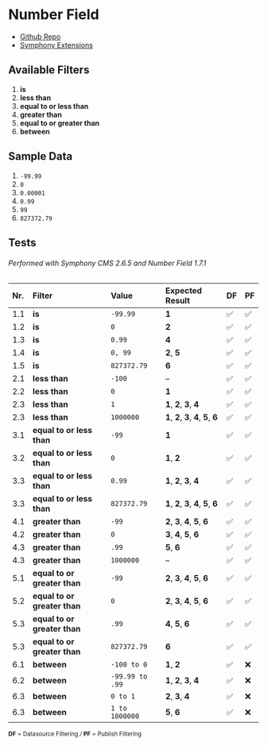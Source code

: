 # Number Field

- [Github Repo](https://github.com/symphonycms/numberfield)
- [Symphony Extensions](http://symphonyextensions.com/extensions/numberfield)


## Available Filters

1. **is**
2. **less than**
3. **equal to or less than**
4. **greater than**
5. **equal to or greater than**
6. **between**


## Sample Data

1. `-99.99`
2. `0`
3. `0.00001`
4. `0.99`
5. `99`
6. `827372.79`


## Tests

###### Performed with Symphony CMS 2.6.5 and Number Field 1.7.1

| Nr. | Filter | Value | Expected Result | DF | PF |
| :--- | :--- | :--- | :--- | :--- | :--- |
| 1.1 | **is** | `-99.99` | **1** | :white_check_mark: | :white_check_mark: |
| 1.2 | **is** | `0` | **2** | :white_check_mark: | :white_check_mark: |
| 1.3 | **is** | `0.99` | **4** | :white_check_mark: | :white_check_mark: |
| 1.4 | **is** | `0, 99` | **2**, **5** | :white_check_mark: | :white_check_mark: |
| 1.5 | **is** | `827372.79` | **6** | :white_check_mark: | :white_check_mark: |
| 2.1 | **less than** | `-100`  | – | :white_check_mark: | :white_check_mark: |
| 2.2 | **less than** | `0`  | **1** | :white_check_mark: | :white_check_mark: |
| 2.3 | **less than** | `1` | **1**, **2**, **3**, **4** | :white_check_mark: | :white_check_mark: |
| 2.3 | **less than** | `1000000` | **1**, **2**, **3**, **4**, **5**, **6** | :white_check_mark: | :white_check_mark: |
| 3.1 | **equal to or less than** | `-99`  | **1** | :white_check_mark: | :white_check_mark: |
| 3.2 | **equal to or less than** | `0`  | **1**, **2** | :white_check_mark: | :white_check_mark: |
| 3.3 | **equal to or less than** | `0.99` | **1**, **2**, **3**, **4** | :white_check_mark: | :white_check_mark: |
| 3.3 | **equal to or less than** | `827372.79` | **1**, **2**, **3**, **4**, **5**, **6** | :white_check_mark: | :white_check_mark: |
| 4.1 | **greater than** | `-99`  | **2**, **3**, **4**, **5**, **6** | :white_check_mark: | :white_check_mark: |
| 4.2 | **greater than** | `0`  | **3**, **4**, **5**, **6** | :white_check_mark: | :white_check_mark: |
| 4.3 | **greater than** | `.99` | **5**, **6** | :white_check_mark: | :white_check_mark: |
| 4.3 | **greater than** | `1000000` | – | :white_check_mark: | :white_check_mark: |
| 5.1 | **equal to or greater than** | `-99`  | **2**, **3**, **4**, **5**, **6** | :white_check_mark: | :white_check_mark: |
| 5.2 | **equal to or greater than** | `0`  | **2**, **3**, **4**, **5**, **6** | :white_check_mark: | :white_check_mark: |
| 5.3 | **equal to or greater than** | `.99` | **4**, **5**, **6** | :white_check_mark: | :white_check_mark: |
| 5.3 | **equal to or greater than** | `827372.79` | **6** | :white_check_mark: | :white_check_mark: |
| 6.1 | **between** | `-100 to 0`  | **1**, **2** | :white_check_mark: | :x: |
| 6.2 | **between** | `-99.99 to .99`  | **1**, **2**, **3**, **4** | :white_check_mark: | :x: |
| 6.3 | **between** | `0 to 1`  | **2**, **3**, **4** | :white_check_mark: | :x: |
| 6.3 | **between** | `1 to 1000000`  | **5**, **6** | :white_check_mark: | :x: |






<sup>
<strong>DF</strong> = Datasource Filtering
<i>/</i>
<strong>PF</strong> = Publish Filtering
</sup>